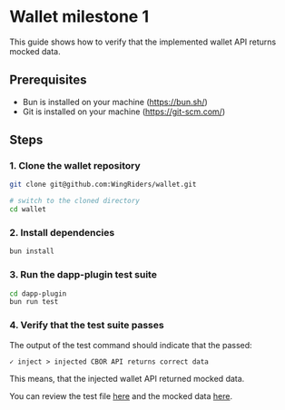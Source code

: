 # Wallet milestone 1

This guide shows how to verify that the implemented wallet API returns mocked data.

## Prerequisites

- Bun is installed on your machine (https://bun.sh/)
- Git is installed on your machine (https://git-scm.com/)

## Steps

### 1. Clone the wallet repository

```sh
git clone git@github.com:WingRiders/wallet.git

# switch to the cloned directory
cd wallet
```

### 2. Install dependencies

```sh
bun install
```

### 3. Run the dapp-plugin test suite

```sh
cd dapp-plugin
bun run test
```

### 4. Verify that the test suite passes

The output of the test command should indicate that the passed:

```
✓ inject > injected CBOR API returns correct data
```

This means, that the injected wallet API returned mocked data.

You can review the test file [here](https://github.com/WingRiders/wallet/blob/8dd73c2501898b4a2acf507f625384eda8d79d75/dapp-plugin/test/init/inject.spec.ts) and the mocked data [here](https://github.com/WingRiders/wallet/blob/8dd73c2501898b4a2acf507f625384eda8d79d75/dapp-plugin/test/mocks/values.ts).

